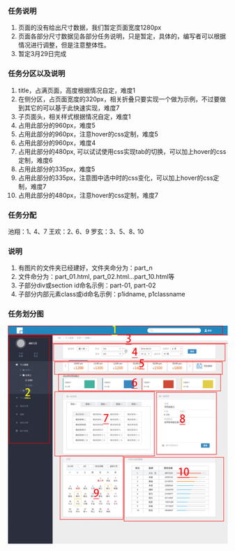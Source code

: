 ### 任务说明
1. 页面的没有给出尺寸数据，我们暂定页面宽度1280px
2. 页面各部分尺寸数据见各部分任务说明，只是暂定，具体的，编写者可以根据情况进行调整，但是注意整体性。
3. 暂定3月29日完成

### 任务分区以及说明
1. title，占满页面，高度根据情况自定，难度1
2. 在侧分区，占页面宽度的320px，相关折叠只要实现一个做为示例，不过要做到其它的可以基于此快速实现，难度7
3. 子页面头，相关样式根据情况自定，难度1
4. 占用此部分的960px，难度5
5. 占用此部分的960px，注意hover的css定制，难度5
6. 占用此部分的960px，难度4
7. 占用此部分的480px, 可以试试使用css实现tab的切换，可以加上hover的css定制，难度6
8. 占用此部分的335px，难度5
9. 占用此部分的335px，注意图中选中时的css变化，可以加上hover的css定制，难度7
10. 占用此部分的480px，注意hover的css定制，难度7

### 任务分配
池翔：1､ 4、7
王欢：2､ 6、9
罗玄：3、5、8､ 10

### 说明
1. 有图片的文件夹已经建好，文件夹命分为：part_n
2. 文件命分为：part_01.html, part_02.html...part_10.html等
3. 子部分div或section id命名示例：part-01, part-02
4. 子部分内部元素class或id命名示例：p1idname, p1classname

### 任务划分图
![pic](./task.png)




